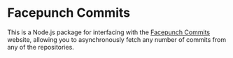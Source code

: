 # Facepunch Commits

This is a Node.js package for interfacing with the [Facepunch Commits](https://commits.facepunch.com) website, allowing you to asynchronously fetch any number of commits from any of the repositories.